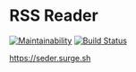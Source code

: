 # RSS Reader

[![Maintainability](https://api.codeclimate.com/v1/badges/95005e576311d92013cd/maintainability)](https://codeclimate.com/github/rustamyusupov/seder/maintainability)
[![Build Status](https://travis-ci.org/rustamyusupov/seder.svg?branch=master)](https://travis-ci.org/rustamyusupov/seder)

https://seder.surge.sh

